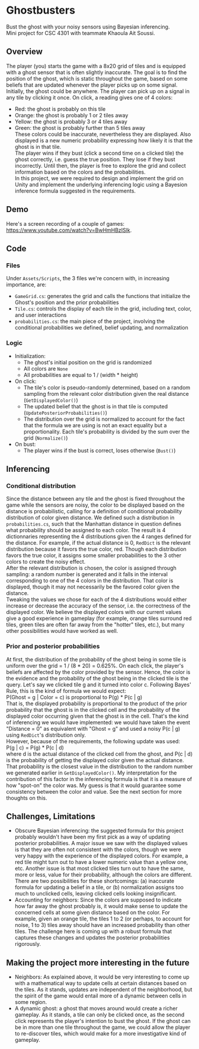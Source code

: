 # Ghostbusters

Bust the ghost with your noisy sensors using Bayesian inferencing.  
Mini project for CSC 4301 with teammate Khaoula Ait Soussi.

## Overview
The player (you) starts the game with a 8x20 grid of tiles and is equipped with a ghost sensor that is often slightly inaccurate. The goal is to find the position of the ghost, which is static throughout the game, based on some beliefs that are updated whenever the player picks up on some signal. Initially, the ghost could be anywhere. The player can pick up on a signal in any tile by clicking it once. On click, a reading gives one of 4 colors:
- Red: the ghost is probably on this tile
- Orange: the ghost is probably 1 or 2 tiles away
- Yellow: the ghost is probably 3 or 4 tiles away
- Green: the ghost is probably further than 5 tiles away  
These colors could be inaccurate, nevertheless they are displayed. Also displayed is a new numeric probability expressing how likely it is that the ghost is in that tile.  
The player wins if they bust (click a second time on a clicked tile) the ghost correctly, i.e. guess the true position. They lose if they bust incorrectly. Until then, the player is free to explore the grid and collect information based on the colors and the probabilities.  
In this project, we were required to design and implement the grid on Unity and implement the underlying inferencing logic using a Bayesion inference formula suggested in the requirements. 

## Demo
Here's a screen recording of a couple of games: https://www.youtube.com/watch?v=BwHmHBzISlk. 

## Code

### Files
Under `Assets/Scripts`, the 3 files we're concern with, in increasing importance, are:
- `GameGrid.cs`: generates the grid and calls the functions that initialize the Ghost's position and the prior probabilities
- `Tile.cs`: controls the display of each tile in the grid, including text, color, and user interactions
- `probabilities.cs`: the main piece of the project, involving the conditional probabilities we defined, belief updating, and normalization

### Logic

- Initialization:
    * The ghost's initial position on the grid is randomized
    * All colors are `None`
    * All probabilities are equal to 1 / (width * height)
- On click:
    * The tile's color is pseudo-randomly determined, based on a random sampling from the relevant color distribution given the real distance (`GetDisplayedColor()`)
    * The updated belief that the ghost is in that tile is computed (`UpdatePosteriorProbabilities()`)
    * The distribution over the grid is normalized to account for the fact that the formula we are using is not an exact equality but a proportionality. Each tile's probability is divided by the sum over the grid (`Normalize()`)
- On bust:
    * The player wins if the bust is correct, loses otherwise (`Bust()`)

## Inferencing

### Conditional distribution
Since the distance between any tile and the ghost is fixed throughout the game while the sensors are noisy, the color to be displayed based on the distance is probabilistic, calling for a definition of conditional probability distribution of color given distance. We defined such a distribution in `probabilities.cs`, such that the Manhattan distance in question defines what probability should be assigned to each color. The result is 4 dictionnaries representing the 4 distributions given the 4 ranges defined for the distance. For example, if the actual distance is 0, `RedDict` is the relevant distribution because it favors the true color, red. Though each distribution favors the true color, it assigns some smaller probabilities to the 3 other colors to create the noisy effect.  
After the relevant distribution is chosen, the color is assigned through sampling: a random number is generated and it falls in the interval corresponding to one of the 4 colors in the distribution. That color is displayed, though it may not necessarily be the favored color given the distance.  
Tweaking the values we chose for each of the 4 distributions would either increase or decrease the accuracy of the sensor, i.e. the correctness of the displayed color. We believe the displayed colors with our current values give a good experience in gameplay (for example, orange tiles surround red tiles, green tiles are often far away from the "hotter" tiles, etc.), but many other possibilities would have worked as well. 

### Prior and posterior probabilities
At first, the distribution of the probability of the ghost being in some tile is uniform over the grid = 1 / (8 * 20) = 0.625%. On each click, the player's beliefs are affected by the color provided by the sensor. Hence, the color is the evidence and the probability of the ghost being in the clicked tile is the query. Let's say we clicked tile g and it turned into color c. Following Bayes' Rule, this is the kind of formula we would expect:  
P(Ghost = g | Color = c) is proportional to P(g) * P(c | g)  
That is, the displayed probability is proportional to the product of the prior probability that the ghost is in the clicked cell and the probability of the displayed color occurring given that the ghost is in the cell. That's the kind of inferencing we would have implemented: we would have taken the event "Distance = 0" as equivalent with "Ghost = g" and used a noisy P(c | g) using `RedDict`'s distribution only.  
However, because of the requirements, the following update was used:  
P(g | c) = P(g) * P(c | d)  
where d is the actual distance of the clicked cell from the ghost, and P(c | d) is the probability of getting the displayed color given the actual distance. That probability is the closest value in the distribution to the random number we generated earlier in `GetDisplayedColor()`. My interpretation for the contribution of this factor in the inferencing formula is that it is a measure of how "spot-on" the color was. My guess is that it would guarantee some consistency between the color and value. See the next section for more thoughts on this.

## Challenges, Limitations
- Obscure Bayesian inferencing: the suggested formula for this project probably wouldn't have been my first pick as a way of updating posterior probabilities. A major issue we saw with the displayed values is that they are often not consistent with the colors, though we were very happy with the experience of the displayed colors. For example, a red tile might turn out to have a lower numeric value than a yellow one, etc. Another issue is that most clicked tiles turn out to have the same, more or less, value for their probability, although the colors are different. There are two possibilities for these shortcomings: (a) inaccurate formula for updating a belief in a tile, or (b) normalization assigns too much to unclicked cells, leaving clicked cells looking insignificant. 
- Accounting for neighbors: Since the colors are supposed to indicate how far away the ghost probably is, it would make sense to update the concerned cells at some given distance based on the color. For example, given an orange tile, the tiles 1 to 2 (or perhaps, to account for noise, 1 to 3) tiles away should have an increased probability than other tiles. The challenge here is coming up with a robust formula that captures these changes and updates the posterior probabilities rigorously.  

## Making the project more interesting in the future
- Neighbors: As explained above, it would be very interesting to come up with a mathematical way to update cells at certain distances based on the tiles. As it stands, updates are independent of the neighborhood, but the spirit of the game would entail more of a dynamic between cells in some region.  
- A dynamic ghost: a ghost that moves around would create a richer gameplay. As it stands, a tile can only be clicked once, as the second click represents the player's intention to bust the ghost. If the ghost can be in more than one tile throughout the game, we could allow the player to re-discover tiles, which would make for a more investigative kind of gameplay.
